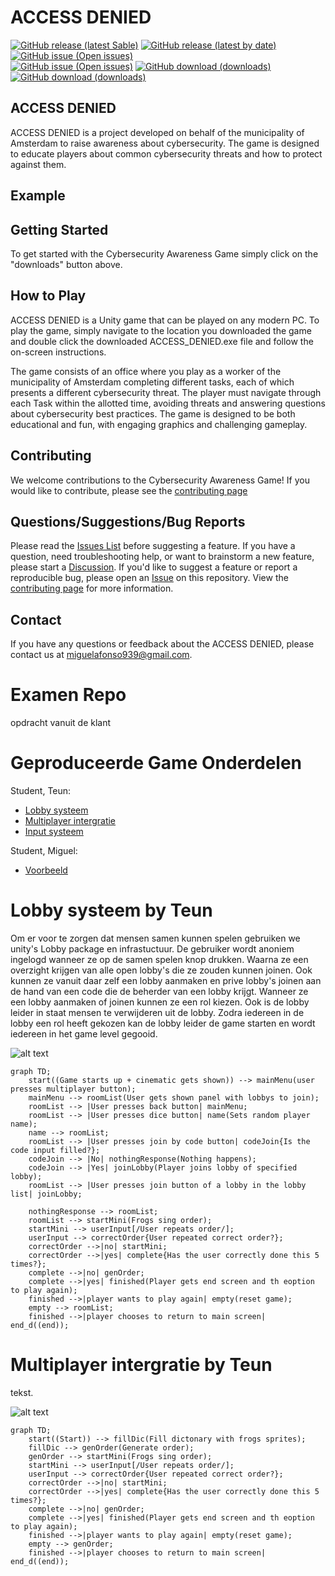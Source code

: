 # ACCESS DENIED
[![GitHub release (latest Sable)](https://img.shields.io/github/v/release/T3rabyte/Examen)](https://github.com/T3rabyte/Examen/releases/tag/stable) 
[![GitHub release (latest by date)](https://img.shields.io/github/v/release/T3rabyte/Examen?include_prereleases)](https://github.com/T3rabyte/Examen/releases/latest)
[![GitHub issue (Open issues)](https://img.shields.io/github/issues/T3rabyte/Examen)](https://github.com/T3rabyte/Examen/issues)
<br /> [![GitHub issue (Open issues)](https://img.shields.io/github/last-commit/T3rabyte/Examen)](https://github.com/T3rabyte/Examen/tree/develop)
[![GitHub download (downloads)](https://img.shields.io/github/downloads/T3rabyte/Examen/total)](https://github.com/T3rabyte/Examen/releases/latest)
[![GitHub download (downloads)](https://img.shields.io/github/commit-activity/w/T3rabyte/Examen)](https://github.com/T3rabyte/Examen/releases/latest)



## ACCESS DENIED
ACCESS DENIED is a project developed on behalf of the municipality of Amsterdam to raise awareness about cybersecurity. The game is designed to educate players about common cybersecurity threats and how to protect against them.

## Example

## Getting Started
To get started with the Cybersecurity Awareness Game simply click on the "downloads" button above.

## How to Play
ACCESS DENIED is a Unity game that can be played on any modern PC. To play the game, simply navigate to the location you downloaded the game and double click the downloaded ACCESS_DENIED.exe file and follow the on-screen instructions.

The game consists of an office where you play as a worker of the municipality of Amsterdam completing different tasks, each of which presents a different cybersecurity threat. The player must navigate through each Task within the allotted time, avoiding threats and answering questions about cybersecurity best practices. The game is designed to be both educational and fun, with engaging graphics and challenging gameplay.

## Contributing
We welcome contributions to the Cybersecurity Awareness Game! If you would like to contribute, please see the [contributing page](https://github.com/T3rabyte/Examen/blob/main/CONTRIBUTING.md)

## Questions/Suggestions/Bug Reports
Please read the [Issues List](https://github.com/T3rabyte/Examen/issues) before suggesting a feature. If you have a question, need troubleshooting help, or want to brainstorm a new feature, please start a [Discussion](https://github.com/T3rabyte/Examen/discussions). If you'd like to suggest a feature or report a reproducible bug, please open an [Issue](https://github.com/T3rabyte/Examen/issues/new) on this repository. View the [contributing page](https://github.com/T3rabyte/Examen/blob/main/CONTRIBUTING.md) for more information.

## Contact
If you have any questions or feedback about the ACCESS DENIED, please contact us at miguelafonso939@gmail.com.

# Examen Repo

opdracht vanuit de klant

# Geproduceerde Game Onderdelen

Student, Teun:

 - [Lobby systeem](https://github.com/T3rabyte/Proef-Examen/tree/origin/minigame%232_memory/proef%20proeve/Assets/src/Singing%20Frogs "SingingForgs minigame")
 - [Multiplayer intergratie](https://github.com/T3rabyte/Proef-Examen/tree/origin/minigame%232_memory/proef%20proeve/Assets/src/Singing%20Frogs "SingingForgs minigame")
 - [Input systeem](https://github.com/T3rabyte/Proef-Examen/tree/origin/minigame%232_memory/proef%20proeve/Assets/src/memory "SingingForgs minigame")

Student, Miguel:

 - [Voorbeeld](https://google.com/)

# Lobby systeem by Teun

Om er voor te zorgen dat mensen samen kunnen spelen gebruiken we unity's Lobby package en infrastuctuur. De gebruiker wordt anoniem ingelogd wanneer ze op de samen spelen knop drukken. Waarna ze een overzight krijgen van alle open lobby's die ze zouden kunnen joinen. Ook kunnen ze vanuit daar zelf een lobby aanmaken en prive lobby's joinen aan de hand van een code die de beherder van een lobby krijgt. Wanneer ze een lobby aanmaken of joinen kunnen ze een rol kiezen. Ook is de lobby leider in staat mensen te verwijderen uit de lobby. Zodra iedereen in de lobby een rol heeft gekozen kan de lobby leider de game starten en wordt iedereen in het game level gegooid.

![alt text](https://cdn.discordapp.com/attachments/417058981526110240/1086290575105466378/SingingFrogs.gif "SingingFrogs gif")

```mermaid
graph TD;
    start((Game starts up + cinematic gets shown)) --> mainMenu(user presses multiplayer button);
    mainMenu --> roomList(User gets shown panel with lobbys to join);
    roomList --> |User presses back button| mainMenu;
    roomList --> |User presses dice button| name(Sets random player name);
    name --> roomList;
    roomList --> |User presses join by code button| codeJoin{Is the code input filled?};
    codeJoin --> |No| nothingResponse(Nothing happens);
    codeJoin --> |Yes| joinLobby(Player joins lobby of specified lobby);
    roomList --> |User presses join button of a lobby in the lobby list| joinLobby;
    
    nothingResponse --> roomList;
    roomList --> startMini(Frogs sing order);
    startMini --> userInput[/User repeats order/];
    userInput --> correctOrder{User repeated correct order?};
    correctOrder -->|no| startMini;
    correctOrder -->|yes| complete{Has the user correctly done this 5 times?};
    complete -->|no| genOrder;
    complete -->|yes| finished(Player gets end screen and th eoption to play again);
    finished -->|player wants to play again| empty(reset game);
    empty --> roomList;
    finished -->|player chooses to return to main screen| end_d((end));
```

# Multiplayer intergratie by Teun

tekst.

![alt text](https://cdn.discordapp.com/attachments/417058981526110240/1086290575105466378/SingingFrogs.gif "SingingFrogs gif")

```mermaid
graph TD;
    start((Start)) --> fillDic(Fill dictonary with frogs sprites);
    fillDic --> genOrder(Generate order);
    genOrder --> startMini(Frogs sing order);
    startMini --> userInput[/User repeats order/];
    userInput --> correctOrder{User repeated correct order?};
    correctOrder -->|no| startMini;
    correctOrder -->|yes| complete{Has the user correctly done this 5 times?};
    complete -->|no| genOrder;
    complete -->|yes| finished(Player gets end screen and th eoption to play again);
    finished -->|player wants to play again| empty(reset game);
    empty --> genOrder;
    finished -->|player chooses to return to main screen| end_d((end));
```
